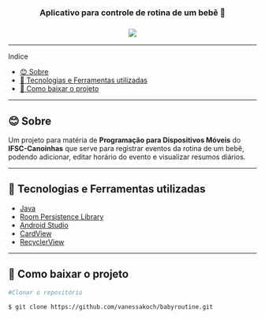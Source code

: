 <h3 align="center">Aplicativo para controle de rotina de um bebê 🍼</h3>

<h3 align="center"> 
  <img src="https://ik.imagekit.io/ctjjt535rn/babyroutine__64vAUeN0Q.png"> </img>
</h3>

---
Indice
- [😊 Sobre](#-sobre)
- [🚀 Tecnologias e Ferramentas utilizadas](#-tecnologias-e-ferramentas-utilizadas)
- [📑 Como baixar o projeto](#-como-baixar-o-projeto)

---

## 😊 Sobre
Um projeto para matéria de **Programação para Dispositivos Móveis** do **IFSC-Canoinhas** que serve para registrar eventos da rotina de um bebê, podendo adicionar, editar horário do evento e visualizar resumos diários. 

---

## 🚀 Tecnologias e Ferramentas utilizadas

- [Java](https://docs.oracle.com/javase/7/docs/api/)
- [Room Persistence Library](https://developer.android.com/topic/libraries/architecture/room)
- [Android Studio](https://developer.android.com/studio)
- [CardView](https://developer.android.com/guide/topics/ui/layout/cardview?hl=pt-br)
- [RecyclerView](https://developer.android.com/guide/topics/ui/layout/recyclerview)
  
---

## 📑 Como baixar o projeto

  ```bash
  #Clonar o repositório

  $ git clone https://github.com/vanessakoch/babyroutine.git

  ```